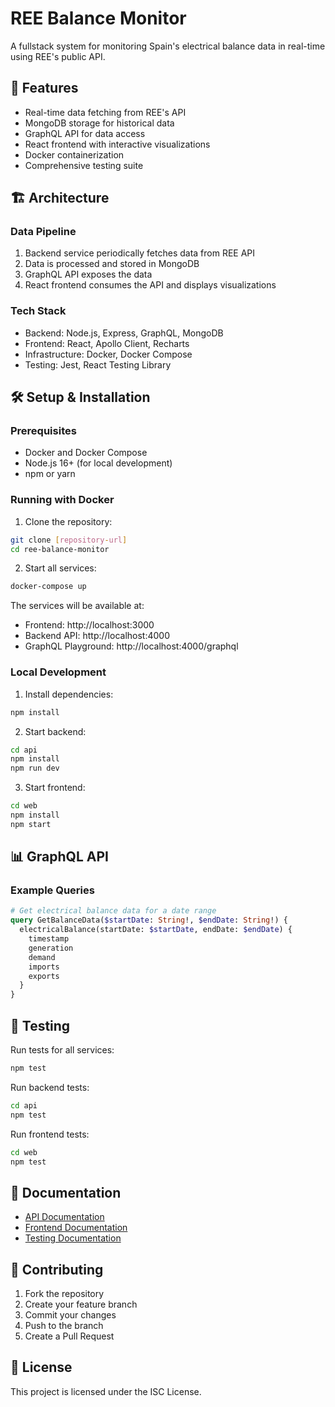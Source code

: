 # REE Balance Monitor

A fullstack system for monitoring Spain's electrical balance data in real-time using REE's public API.

## 🚀 Features

- Real-time data fetching from REE's API
- MongoDB storage for historical data
- GraphQL API for data access
- React frontend with interactive visualizations
- Docker containerization
- Comprehensive testing suite

## 🏗️ Architecture

### Data Pipeline

1. Backend service periodically fetches data from REE API
2. Data is processed and stored in MongoDB
3. GraphQL API exposes the data
4. React frontend consumes the API and displays visualizations

### Tech Stack

- Backend: Node.js, Express, GraphQL, MongoDB
- Frontend: React, Apollo Client, Recharts
- Infrastructure: Docker, Docker Compose
- Testing: Jest, React Testing Library

## 🛠️ Setup & Installation

### Prerequisites

- Docker and Docker Compose
- Node.js 16+ (for local development)
- npm or yarn

### Running with Docker

1. Clone the repository:

```bash
git clone [repository-url]
cd ree-balance-monitor
```

2. Start all services:

```bash
docker-compose up
```

The services will be available at:

- Frontend: http://localhost:3000
- Backend API: http://localhost:4000
- GraphQL Playground: http://localhost:4000/graphql

### Local Development

1. Install dependencies:

```bash
npm install
```

2. Start backend:

```bash
cd api
npm install
npm run dev
```

3. Start frontend:

```bash
cd web
npm install
npm start
```

## 📊 GraphQL API

### Example Queries

```graphql
# Get electrical balance data for a date range
query GetBalanceData($startDate: String!, $endDate: String!) {
  electricalBalance(startDate: $startDate, endDate: $endDate) {
    timestamp
    generation
    demand
    imports
    exports
  }
}
```

## 🧪 Testing

Run tests for all services:

```bash
npm test
```

Run backend tests:

```bash
cd api
npm test
```

Run frontend tests:

```bash
cd web
npm test
```

## 📝 Documentation

- [API Documentation](./api/README.md)
- [Frontend Documentation](./web/README.md)
- [Testing Documentation](./docs/testing.md)

## 🤝 Contributing

1. Fork the repository
2. Create your feature branch
3. Commit your changes
4. Push to the branch
5. Create a Pull Request

## 📄 License

This project is licensed under the ISC License.
